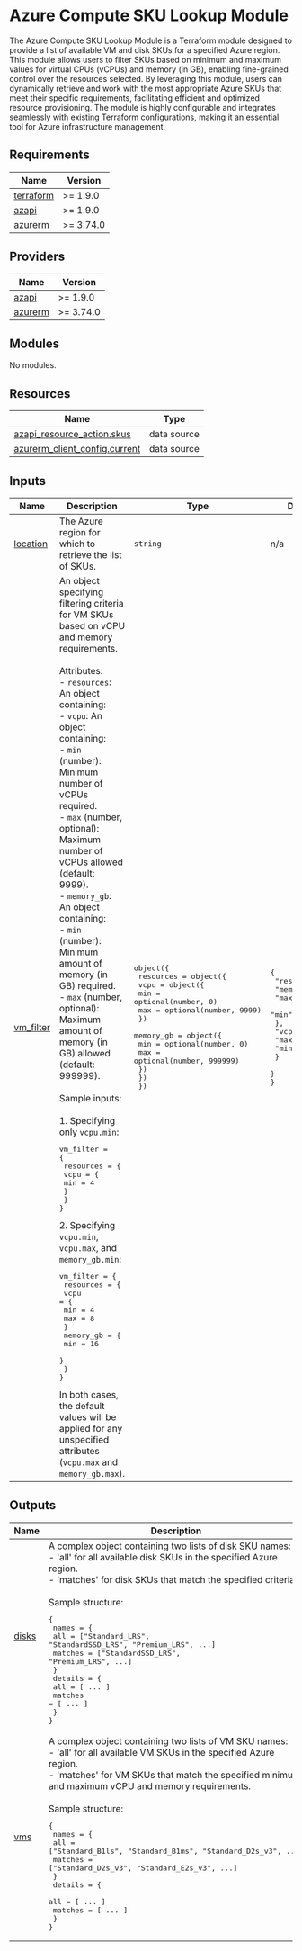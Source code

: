 # Azure Compute SKU Lookup Module
The Azure Compute SKU Lookup Module is a Terraform module designed to provide a list of available VM and disk SKUs for a specified Azure region. This module allows users to filter SKUs based on minimum and maximum values for virtual CPUs (vCPUs) and memory (in GB), enabling fine-grained control over the resources selected. By leveraging this module, users can dynamically retrieve and work with the most appropriate Azure SKUs that meet their specific requirements, facilitating efficient and optimized resource provisioning. The module is highly configurable and integrates seamlessly with existing Terraform configurations, making it an essential tool for Azure infrastructure management.

<!-- BEGIN_TF_DOCS -->
## Requirements

| Name | Version |
|------|---------|
| <a name="requirement_terraform"></a> [terraform](#requirement\_terraform) | >= 1.9.0 |
| <a name="requirement_azapi"></a> [azapi](#requirement\_azapi) | >= 1.9.0 |
| <a name="requirement_azurerm"></a> [azurerm](#requirement\_azurerm) | >= 3.74.0 |

## Providers

| Name | Version |
|------|---------|
| <a name="provider_azapi"></a> [azapi](#provider\_azapi) | >= 1.9.0 |
| <a name="provider_azurerm"></a> [azurerm](#provider\_azurerm) | >= 3.74.0 |

## Modules

No modules.

## Resources

| Name | Type |
|------|------|
| [azapi_resource_action.skus](https://registry.terraform.io/providers/azure/azapi/latest/docs/data-sources/resource_action) | data source |
| [azurerm_client_config.current](https://registry.terraform.io/providers/hashicorp/azurerm/latest/docs/data-sources/client_config) | data source |

## Inputs

| Name | Description | Type | Default | Required |
|------|-------------|------|---------|:--------:|
| <a name="input_location"></a> [location](#input\_location) | The Azure region for which to retrieve the list of SKUs. | `string` | n/a | yes |
| <a name="input_vm_filter"></a> [vm\_filter](#input\_vm\_filter) | An object specifying filtering criteria for VM SKUs based on vCPU and memory requirements.<br><br>Attributes:<br>- `resources`: An object containing:<br>  - `vcpu`: An object containing:<br>    - `min` (number): Minimum number of vCPUs required.<br>    - `max` (number, optional): Maximum number of vCPUs allowed (default: 9999).<br>  - `memory_gb`: An object containing:<br>    - `min` (number): Minimum amount of memory (in GB) required.<br>    - `max` (number, optional): Maximum amount of memory (in GB) allowed (default: 999999).<br><br>Sample inputs:<br><br>1. Specifying only `vcpu.min`:<pre>vm_filter = {<br>  resources = {<br>    vcpu = {<br>      min = 4<br>    }<br>  }<br>}</pre>2. Specifying `vcpu.min`, `vcpu.max`, and `memory_gb.min`:<pre>vm_filter = {<br>  resources = {<br>    vcpu = {<br>      min = 4<br>      max = 8<br>    }<br>    memory_gb = {<br>      min = 16<br>    }<br>  }<br>}</pre>In both cases, the default values will be applied for any unspecified attributes (`vcpu.max` and `memory_gb.max`). | <pre>object({<br>    resources = object({<br>      vcpu = object({<br>        min = optional(number, 0)<br>        max = optional(number, 9999)<br>      })<br>      memory_gb = object({<br>        min = optional(number, 0)<br>        max = optional(number, 999999)<br>      })<br>    })<br>  })</pre> | <pre>{<br>  "resources": {<br>    "memory_gb": {<br>      "max": 999999,<br>      "min": 0<br>    },<br>    "vcpu": {<br>      "max": 9999,<br>      "min": 0<br>    }<br>  }<br>}</pre> | no |

## Outputs

| Name | Description |
|------|-------------|
| <a name="output_disks"></a> [disks](#output\_disks) | A complex object containing two lists of disk SKU names:<br>- 'all' for all available disk SKUs in the specified Azure region.<br>- 'matches' for disk SKUs that match the specified criteria.<br><br>Sample structure:<pre>{<br>  names = {<br>    all = ["Standard_LRS", "StandardSSD_LRS", "Premium_LRS", ...]<br>    matches = ["StandardSSD_LRS", "Premium_LRS", ...]<br>  }<br>  details = {<br>    all = [ ... ]<br>    matches = [ ... ]<br>  }<br>}</pre> |
| <a name="output_vms"></a> [vms](#output\_vms) | A complex object containing two lists of VM SKU names:<br>- 'all' for all available VM SKUs in the specified Azure region.<br>- 'matches' for VM SKUs that match the specified minimum and maximum vCPU and memory requirements.<br><br>Sample structure:<pre>{<br>  names = {<br>    all = ["Standard_B1ls", "Standard_B1ms", "Standard_D2s_v3", ...]<br>    matches = ["Standard_D2s_v3", "Standard_E2s_v3", ...]<br>  }<br>  details = {<br>    all = [ ... ]<br>    matches = [ ... ]<br>  }<br>}</pre> |
<!-- END_TF_DOCS -->